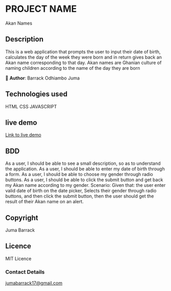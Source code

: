
# PROJECT NAME
 Akan Names
## Description
This is a web application that prompts the user to input their date of birth, calculates the day of the week they were born and in return gives back an Akan name corresponding to that day. Akan names are Ghanian culture of naming children according to the name of the day they are born

👤 **Author**:
Barrack Odhiambo Juma
## Technologies used
HTML
CSS
JAVASCRIPT
## live demo
[Link to live demo](https://barrack-coder.github.io/Akan-names/)

## BDD
As a user, I should be able to see a small description, so as to understand the application.
As a user, I should be able to enter my date of birth through a form.
As a user, I should be able to choose my gender through radio buttons.
As a user, I should be able to click the submit button and get back my Akan name according to my gender.
Scenario:
Given that:
the user enter valid date of birth on the date picker,
Selects their gender through radio buttons,
and then click the submit button,
then the user should get the result of their Akan name on an alert.
## Copyright
Juma Barrack
## Licence
MIT Licence
### Contact Details
jumabarrack17@gmail.com